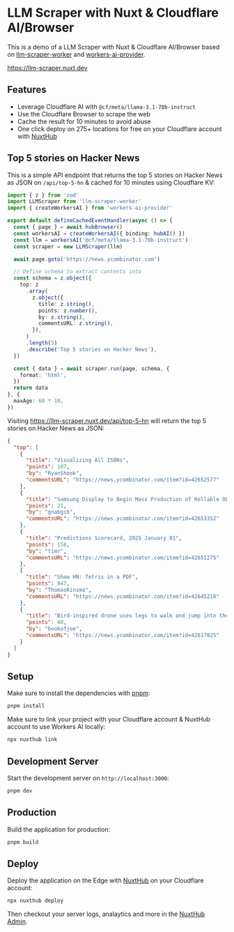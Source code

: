# LLM Scraper with Nuxt & Cloudflare AI/Browser

This is a demo of a LLM Scraper with Nuxt & Cloudflare AI/Browser based on [llm-scraper-worker](https://github.com/threepointone/llm-scraper-worker) and [workers-ai-provider](https://github.com/threepointone/workers-ai-provider).

https://llm-scraper.nuxt.dev

## Features

- Leverage Cloudflare AI with `@cf/meta/llama-3.1-70b-instruct`
- Use the Cloudflare Browser to scrape the web
- Cache the result for 10 minutes to avoid abuse
- One click deploy on 275+ locations for free on your Cloudflare account with [NuxtHub](https://hub.nuxt.com)

## Top 5 stories on Hacker News

This is a simple API endpoint that returns the top 5 stories on Hacker News as JSON on `/api/top-5-hn` & cached for 10 minutes using Cloudflare KV:

```ts
import { z } from 'zod'
import LLMScraper from 'llm-scraper-worker'
import { createWorkersAI } from 'workers-ai-provider'

export default defineCachedEventHandler(async () => {
  const { page } = await hubBrowser()
  const workersAI = createWorkersAI({ binding: hubAI() })
  const llm = workersAI('@cf/meta/llama-3.1-70b-instruct')
  const scraper = new LLMScraper(llm)

  await page.goto('https://news.ycombinator.com')

  // Define schema to extract contents into
  const schema = z.object({
    top: z
      .array(
        z.object({
          title: z.string(),
          points: z.number(),
          by: z.string(),
          commentsURL: z.string(),
        }),
      )
      .length(5)
      .describe('Top 5 stories on Hacker News'),
  })

  const { data } = await scraper.run(page, schema, {
    format: 'html',
  })
  return data
}, {
  maxAge: 60 * 10,
})
```

Visiting https://llm-scraper.nuxt.dev/api/top-5-hn will return the top 5 stories on Hacker News as JSON:

```json
{
  "top": [
    {
      "title": "Visualizing All ISBNs",
      "points": 107,
      "by": "RyanShook",
      "commentsURL": "https://news.ycombinator.com/item?id=42652577"
    },
    {
      "title": "Samsung Display to Begin Mass Production of Rollable OLED for Laptops",
      "points": 21,
      "by": "gnabgib",
      "commentsURL": "https://news.ycombinator.com/item?id=42653352"
    },
    {
      "title": "Predictions Scorecard, 2025 January 01",
      "points": 158,
      "by": "timr",
      "commentsURL": "https://news.ycombinator.com/item?id=42651275"
    },
    {
      "title": "Show HN: Tetris in a PDF",
      "points": 947,
      "by": "ThomasRinsma",
      "commentsURL": "https://news.ycombinator.com/item?id=42645218"
    },
    {
      "title": "Bird-inspired drone uses legs to walk and jump into the air",
      "points": 40,
      "by": "bookofjoe",
      "commentsURL": "https://news.ycombinator.com/item?id=42617825"
    }
  ]
}
```

## Setup

Make sure to install the dependencies with [pnpm](https://pnpm.io/installation#using-corepack):

```bash
pnpm install
```

Make sure to link your project with your Cloudflare account & NuxtHub account to use Workers AI locally:

```bash
npx nuxthub link
```

## Development Server

Start the development server on `http://localhost:3000`:

```bash
pnpm dev
```

## Production

Build the application for production:

```bash
pnpm build
```

## Deploy


Deploy the application on the Edge with [NuxtHub](https://hub.nuxt.com) on your Cloudflare account:

```bash
npx nuxthub deploy
```

Then checkout your server logs, analaytics and more in the [NuxtHub Admin](https://admin.hub.nuxt.com).
